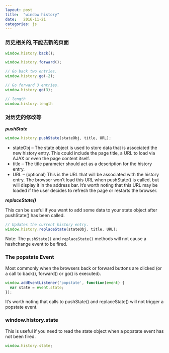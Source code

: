 ```yaml
---
layout: post
title:  "window history"
date:   2016-11-21
categories: js
---
```


### 历史相关的,不能去新的页面

```js
window.history.back();

window.history.forward();

// Go back two entries.
window.history.go(-2);

// Go forward 3 entries.
window.history.go(3);

// length
window.history.length
```

### 对历史的修改等

***pushState***

```js
window.history.pushState(stateObj, title, URL);
```

* stateObj – The state object is used to store data that is associated the new history entry. This could include the page title, a URL to load via AJAX or even the page content itself.
* title – The title parameter should act as a description for the history entry.
* URL – (optional) This is the URL that will be associated with the history entry. The browser won’t load this URL when pushState() is called, but will display it in the address bar. It’s worth noting that this URL may be loaded if the user decides to refresh the page or restarts the browser.

***replaceState()***

This can be useful if you want to add some data to your state object after pushState() has been called.

```js
// Updates the current history entry.
window.history.replaceState(stateObj, title, URL);
```

Note: The `pushState()` and `replaceState()` methods will not cause a hashchange event to be fired.

### The popstate Event

Most commonly when the browsers back or forward buttons are clicked (or a call to back(), forward() or go() is executed).

```js
window.addEventListener('popstate', function(event) {
  var state = event.state;
});
```

It’s worth noting that calls to pushState() and replaceState() will not trigger a popstate event.

### window.history.state

This is useful if you need to read the state object when a popstate event has not been fired.

```js
window.history.state;
```


